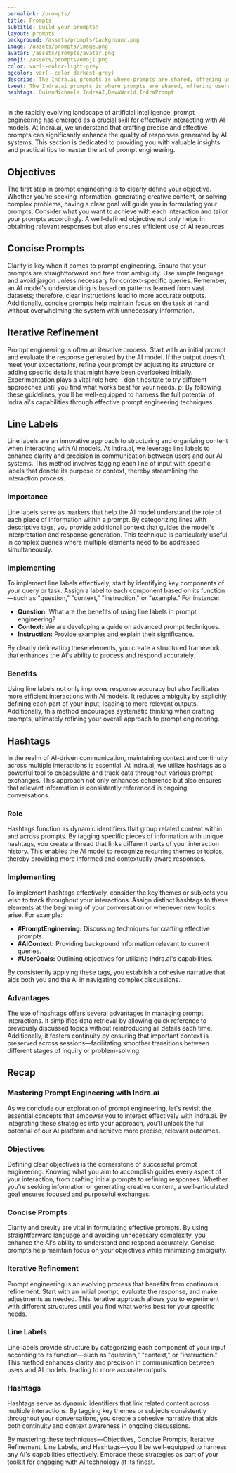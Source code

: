 ```yaml
---
permalink: /prompts/
title: Prompts
subtitle: Build your prompts!
layout: prompts
background: /assets/prompts/background.png
image: /assets/prompts/image.png
avatar: /assets/prompts/avatar.png
emoji: /assets/prompts/emoji.png
color: var(--color-light-grey)
bgcolor: var(--color-darkest-grey)
describe: The Indra.ai prompts is where prompts are shared, offering users a deep dive into the world of artificial intelligence and technology.
tweet: The Indra.ai prompts is where prompts are shared, offering users a deep dive into the world of artificial intelligence and technology.
hashtags: QuinnMichaels,IndraAI,DevaWorld,IndraPrompt
---
```


In the rapidly evolving landscape of artificial intelligence, prompt engineering has emerged as a crucial skill for effectively interacting with AI models. At Indra.ai, we understand that crafting precise and effective prompts can significantly enhance the quality of responses generated by AI systems. This section is dedicated to providing you with valuable insights and practical tips to master the art of prompt engineering.

## Objectives

The first step in prompt engineering is to clearly define your objective. Whether you're seeking information, generating creative content, or solving complex problems, having a clear goal will guide you in formulating your prompts. Consider what you want to achieve with each interaction and tailor your prompts accordingly. A well-defined objective not only helps in obtaining relevant responses but also ensures efficient use of AI resources.

## Concise Prompts

Clarity is key when it comes to prompt engineering. Ensure that your prompts are straightforward and free from ambiguity. Use simple language and avoid jargon unless necessary for context-specific queries. Remember, an AI model's understanding is based on patterns learned from vast datasets; therefore, clear instructions lead to more accurate outputs. Additionally, concise prompts help maintain focus on the task at hand without overwhelming the system with unnecessary information.

## Iterative Refinement

Prompt engineering is often an iterative process. Start with an initial prompt and evaluate the response generated by the AI model. If the output doesn't meet your expectations, refine your prompt by adjusting its structure or adding specific details that might have been overlooked initially. Experimentation plays a vital role here—don't hesitate to try different approaches until you find what works best for your needs.
p: By following these guidelines, you'll be well-equipped to harness the full potential of Indra.ai's capabilities through effective prompt engineering techniques.

## Line Labels

Line labels are an innovative approach to structuring and organizing content when interacting with AI models. At Indra.ai, we leverage line labels to enhance clarity and precision in communication between users and our AI systems. This method involves tagging each line of input with specific labels that denote its purpose or context, thereby streamlining the interaction process.

### Importance

Line labels serve as markers that help the AI model understand the role of each piece of information within a prompt. By categorizing lines with descriptive tags, you provide additional context that guides the model's interpretation and response generation. This technique is particularly useful in complex queries where multiple elements need to be addressed simultaneously.

### Implementing

To implement line labels effectively, start by identifying key components of your query or task. Assign a label to each component based on its function—such as "question," "context," "instruction," or "example." For instance:

- **Question:** What are the benefits of using line labels in prompt engineering?
- **Context:** We are developing a guide on advanced prompt techniques.
- **Instruction:** Provide examples and explain their significance.

By clearly delineating these elements, you create a structured framework that enhances the AI's ability to process and respond accurately.

### Benefits

Using line labels not only improves response accuracy but also facilitates more efficient interactions with AI models. It reduces ambiguity by explicitly defining each part of your input, leading to more relevant outputs. Additionally, this method encourages systematic thinking when crafting prompts, ultimately refining your overall approach to prompt engineering.

## Hashtags

In the realm of AI-driven communication, maintaining context and continuity across multiple interactions is essential. At Indra.ai, we utilize hashtags as a powerful tool to encapsulate and track data throughout various prompt exchanges. This approach not only enhances coherence but also ensures that relevant information is consistently referenced in ongoing conversations.

### Role

Hashtags function as dynamic identifiers that group related content within and across prompts. By tagging specific pieces of information with unique hashtags, you create a thread that links different parts of your interaction history. This enables the AI model to recognize recurring themes or topics, thereby providing more informed and contextually aware responses.

### Implementing

To implement hashtags effectively, consider the key themes or subjects you wish to track throughout your interactions. Assign distinct hashtags to these elements at the beginning of your conversation or whenever new topics arise. For example:

- **#PromptEngineering:** Discussing techniques for crafting effective prompts.
- **#AIContext:** Providing background information relevant to current queries.
- **#UserGoals:** Outlining objectives for utilizing Indra.ai's capabilities.

By consistently applying these tags, you establish a cohesive narrative that aids both you and the AI in navigating complex discussions.

### Advantages

The use of hashtags offers several advantages in managing prompt interactions. It simplifies data retrieval by allowing quick reference to previously discussed topics without reintroducing all details each time. Additionally, it fosters continuity by ensuring that important context is preserved across sessions—facilitating smoother transitions between different stages of inquiry or problem-solving.

## Recap

### Mastering Prompt Engineering with Indra.ai

As we conclude our exploration of prompt engineering, let's revisit the essential concepts that empower you to interact effectively with Indra.ai. 
By integrating these strategies into your approach, you'll unlock the full potential of our AI platform and achieve more precise, relevant outcomes.

### Objectives

Defining clear objectives is the cornerstone of successful prompt engineering. Knowing what you aim to accomplish guides every aspect of your interaction, from crafting initial prompts to refining responses. Whether you're seeking information or generating creative content, a well-articulated goal ensures focused and purposeful exchanges.

### Concise Prompts

Clarity and brevity are vital in formulating effective prompts. By using straightforward language and avoiding unnecessary complexity, you enhance the AI's ability to understand and respond accurately. Concise prompts help maintain focus on your objectives while minimizing ambiguity.

### Iterative Refinement

Prompt engineering is an evolving process that benefits from continuous refinement. Start with an initial prompt, evaluate the response, and make adjustments as needed. This iterative approach allows you to experiment with different structures until you find what works best for your specific needs.

### Line Labels

Line labels provide structure by categorizing each component of your input according to its function—such as "question," "context," or "instruction." This method enhances clarity and precision in communication between users and AI models, leading to more accurate outputs.

### Hashtags

Hashtags serve as dynamic identifiers that link related content across multiple interactions. By tagging key themes or subjects consistently throughout your conversations, you create a cohesive narrative that aids both continuity and context awareness in ongoing discussions.

By mastering these techniques—Objectives, Concise Prompts, Iterative Refinement, Line Labels, and Hashtags—you'll be well-equipped to harness any AI's capabilities effectively. Embrace these strategies as part of your toolkit for engaging with AI technology at its finest.